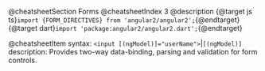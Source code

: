 @cheatsheetSection
Forms
@cheatsheetIndex 3
@description
{@target js ts}`import {FORM_DIRECTIVES} from 'angular2/angular2';`{@endtarget}
{@target dart}`import 'package:angular2/angular2.dart';`{@endtarget}

@cheatsheetItem
syntax:
`<input [(ngModel)]="userName">`|`[(ngModel)]`
description:
Provides two-way data-binding, parsing and validation for form controls.

